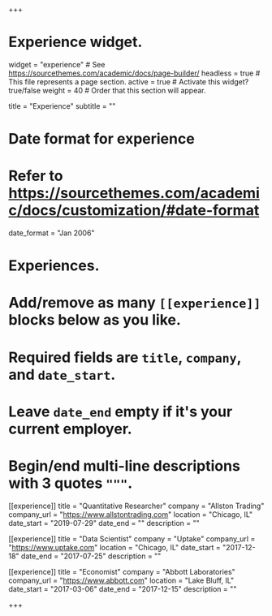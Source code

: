 +++
# Experience widget.
widget = "experience"  # See https://sourcethemes.com/academic/docs/page-builder/
headless = true  # This file represents a page section.
active = true  # Activate this widget? true/false
weight = 40  # Order that this section will appear.

title = "Experience"
subtitle = ""

# Date format for experience
#   Refer to https://sourcethemes.com/academic/docs/customization/#date-format
date_format = "Jan 2006"

# Experiences.
#   Add/remove as many `[[experience]]` blocks below as you like.
#   Required fields are `title`, `company`, and `date_start`.
#   Leave `date_end` empty if it's your current employer.
#   Begin/end multi-line descriptions with 3 quotes `"""`.
[[experience]]
  title = "Quantitative Researcher"
  company = "Allston Trading"
  company_url = "https://www.allstontrading.com"
  location = "Chicago, IL"
  date_start = "2019-07-29"
  date_end = ""
  description = ""

[[experience]]
  title = "Data Scientist"
  company = "Uptake"
  company_url = "https://www.uptake.com"
  location = "Chicago, IL"
  date_start = "2017-12-18"
  date_end = "2017-07-25"
  description = ""

[[experience]]
  title = "Economist"
  company = "Abbott Laboratories"
  company_url = "https://www.abbott.com"
  location = "Lake Bluff, IL"
  date_start = "2017-03-06"
  date_end = "2017-12-15"
  description = ""

+++

